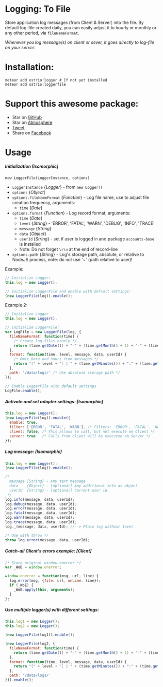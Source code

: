 Logging: To File
========
Store application log messages (from Client & Server) into the file. By default log-file created daily, you can easily adjust it to hourly or monthly or any other period, via `fileNameFormat`.

*Whenever you log message(s) on client or sever, it goes directly to log-file on your server.*

Installation:
========
```shell
meteor add ostrio:logger # If not yet installed
meteor add ostrio:loggerfile
```

Support this awesome package:
========
 - Star on [GitHub](https://github.com/VeliovGroup/Meteor-logger-file)
 - Star on [Atmosphere](https://atmospherejs.com/ostrio/loggerfile)
 - [Tweet](https://twitter.com/share?url=https://github.com/VeliovGroup/Meteor-logger-file&text=Store%20%23meteorjs%20log%20messages%20(from%20Client%20%26%20Server)%20into%20the%20file%20%23javascript%20%23programming%20%23webdev%20via%20%40VeliovGroup)
 - Share on [Facebook](https://www.facebook.com/sharer.php?u=https://github.com/VeliovGroup/Meteor-logger-file)

Usage
========
##### Initialization [*Isomorphic*]
`new LoggerFile(LoggerInstance, options)`
 - `LoggerInstance` {*Logger*} - from `new Logger()`
 - `options` {*Object*}
 - `options.fileNameFormat` {*Function*} - Log file name, use to adjust file creation frequency, arguments:
   - `time` {*Date*}
 - `options.format` {*Function*} - Log record format, arguments:
   - `time` {*Date*}
   - `level` {*String*} - 'ERROR', 'FATAL', 'WARN', 'DEBUG', 'INFO', 'TRACE'
   - `message` {*String*}
   - `data` {*Object*}
   - `userId` {*String*} - set if user is logged in and package `accounts-base` is installed
   - Note: Do not forget `\r\n` at the end of record-line
 - `options.path` {*String*} - Log's storage path, absolute, or relative to NodeJS process, note: do not use '~' (path relative to user)!

Example:
```javascript
// Initialize Logger:
this.log = new Logger();

// Initialize LoggerFile and enable with default settings:
(new LoggerFile(log)).enable();
```

Example 2:
```javascript
// Initialize Logger
this.log = new Logger();

// Initialize LoggerFile:
var LogFile = new LoggerFile(log, {
  fileNameFormat: function(time) {
    /* Create log-files hourly */
    return (time.getDate()) + "-" + (time.getMonth() + 1) + "-" + (time.getFullYear()) + "_" + (time.getHours()) + ".log";
  },
  format: function(time, level, message, data, userId) {
    /* Omit Date and hours from messages */
    return "[" + level + "] | " + (time.getMinutes()) + ":" + (time.getSeconds()) + " | \"" + message + "\" | User: " + userId + "\r\n";
  },
  path: '/data/logs/' /* Use absolute storage path */
});

// Enable LoggerFile with default settings
LogFile.enable();
```

##### Activate and set adapter settings: [*Isomorphic*]
```javascript
this.log = new Logger();
(new LoggerFile(log)).enable({
  enable: true,
  filter: ['ERROR', 'FATAL', 'WARN'], /* Filters: 'ERROR', 'FATAL', 'WARN', 'DEBUG', 'INFO', 'TRACE', '*' */
  client: false, /* This allows to call, but not execute on Client */
  server: true   /* Calls from client will be executed on Server */
});
```

##### Log message: [*Isomorphic*]
```javascript
this.log = new Logger();
(new LoggerFile(log)).enable();

/*
  message {String} - Any text message
  data    {Object} - [optional] Any additional info as object
  userId  {String} - [optional] Current user id
 */
log.info(message, data, userId);
log.debug(message, data, userId);
log.error(message, data, userId);
log.fatal(message, data, userId);
log.warn(message, data, userId);
log.trace(message, data, userId);
log._(message, data, userId); //--> Plain log without level

/* Use with throw */
throw log.error(message, data, userId);
```

##### Catch-all Client's errors example: [*Client*]
```javascript
/* Store original window.onerror */
var _WoE = window.onerror;

window.onerror = function(msg, url, line) {
  log.error(msg, {file: url, onLine: line});
  if (_WoE) {
    _WoE.apply(this, arguments);
  }
};
```

##### Use multiple logger(s) with different settings:
```javascript
this.log1 = new Logger();
this.log2 = new Logger();

(new LoggerFile(log1)).enable();

(new LoggerFile(log2, {
  fileNameFormat: function(time) {
    return (time.getDate()) + "-" + (time.getMonth() + 1) + "-" + (time.getFullYear()) + "_" + (time.getHours()) + ".log";
  },
  format: function(time, level, message, data, userId) {
    return "[" + level + "] | " + (time.getMinutes()) + ":" + (time.getSeconds()) + " | \"" + message + "\" | User: " + userId + "\r\n";
  },
  path: '/data/logs/'
})).enable();
```